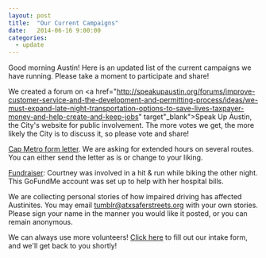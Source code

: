 ```yaml
---
layout: post
title:  "Our Current Campaigns"
date:   2014-06-16 9:00:00
categories:
  - update
---
```


Good morning Austin!  Here is an updated list of the current campaigns we have running.  Please take a moment to participate and share!

We created a forum on <a href="http://speakupaustin.org/forums/improve-customer-service-and-the-development-and-permitting-process/ideas/we-must-expand-late-night-transportation-options-to-save-lives-taxpayer-money-and-help-create-and-keep-jobs" target"_blank">Speak Up Austin</a>, the City's website for public involvement. The more votes we get, the more likely the City is to discuss it, so please vote and share!

[Cap Metro form letter](http://atxsaferstreets.org/forms/Cap_Metro/Cap_Metro.php).  We are asking for extended hours on several routes.  You can either send the letter as is or change to your liking.

<a href="http://www.gofundme.com/a6yc7s" target="_blank">Fundraiser</a>:  Courtney was involved in a hit & run while biking the other night. This GoFundMe account was set up to help with her hospital bills.

We are collecting personal stories of how impaired driving has affected Austinites. You may email [tumblr@atxsaferstreets.org](mailto:tumblr@atxsaferstreets.org) with your own stories.  Please sign your name in the manner you would like it posted, or you can remain anonymous.

We can always use more volunteers! <a href="https://docs.google.com/forms/d/1TUCnenUqJ_dalLNQ7B_qEevE4umB8Zr0_277jTGvEKs/viewform" target="_blank">Click here</a> to fill out our intake form, and we'll get back to you shortly!


